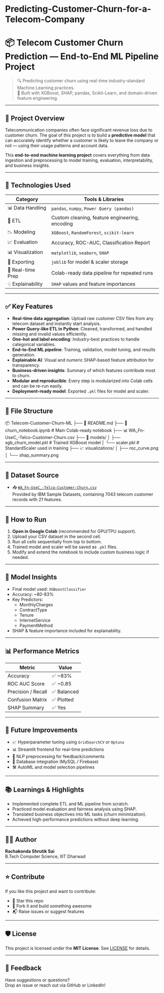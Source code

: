# Predicting-Customer-Churn-for-a-Telecom-Company


# 📦 Telecom Customer Churn Prediction — End-to-End ML Pipeline Project

> 🔍 Predicting customer churn using real-time industry-standard Machine Learning practices.  
> 🚀 Built with XGBoost, SHAP, pandas, Scikit-Learn, and domain-driven feature engineering.

---

## 📌 Project Overview

Telecommunication companies often face significant revenue loss due to customer churn. The goal of this project is to build a **predictive model** that can accurately identify whether a customer is likely to leave the company or not — using their usage patterns and account data.

This **end-to-end machine learning project** covers everything from data ingestion and preprocessing to model training, evaluation, interpretability, and business insights.

---

## 🔧 Technologies Used

| Category           | Tools & Libraries                            |
|-------------------|-----------------------------------------------|
| 📊 Data Handling   | `pandas`, `numpy`, `Power Query (pandas)`     |
| 🧼 ETL             | Custom cleaning, feature engineering, encoding |
| 📉 Modeling        | `XGBoost`, `RandomForest`, `scikit-learn`     |
| 📈 Evaluation      | Accuracy, ROC-AUC, Classification Report      |
| 📊 Visualization   | `matplotlib`, `seaborn`, `SHAP`               |
| 📂 Exporting       | `joblib` for model & scaler storage           |
| 🔁 Real-time Prep  | Colab-ready data pipeline for repeated runs   |
| 💡 Explainability | `SHAP` values and feature importances         |

---

## ✅ Key Features

- **Real-time data aggregation**: Upload raw customer CSV files from any telecom dataset and instantly start analysis.
- **Power Query-like ETL in Python**: Cleaned, transformed, and handled missing and invalid values efficiently.
- **One-hot and label encoding**: Industry-best practices to handle categorical variables.
- **End-to-End ML pipeline**: Training, validation, model tuning, and results generation.
- **Explainable AI**: Visual and numeric SHAP-based feature attribution for transparency.
- **Business-driven insights**: Summary of which features contribute most to churn.
- **Modular and reproducible**: Every step is modularized into Colab cells and can be re-run easily.
- **Deployment-ready model**: Exported `.pkl` files for model and scaler.

---

## 📁 File Structure
📦 Telecom-Customer-Churn-ML
├── 📄 README.md
├── 📄 churn_notebook.ipynb           # Main Colab-ready notebook
├── 📊 WA_Fn-UseC_-Telco-Customer-Churn.csv
├── 📁 models/
│   ├── xgb_churn_model.pkl           # Trained XGBoost model
│   └── scaler.pkl                    # StandardScaler used in training
├── 📈 visualizations/
│   ├── roc_curve.png
│   └── shap_summary.png

---

## 📂 Dataset Source

- 📥 [`WA_Fn-UseC_-Telco-Customer-Churn.csv`](https://www.kaggle.com/blastchar/telco-customer-churn)  
  Provided by IBM Sample Datasets, containing 7043 telecom customer records with 21 features.

---

## 🚀 How to Run

1. **Open in Google Colab** (recommended for GPU/TPU support).
2. Upload your CSV dataset in the second cell.
3. Run all cells sequentially from top to bottom.
4. Trained model and scaler will be saved as `.pkl` files.
5. Modify and extend the notebook to include custom business logic if needed.

---

## 🧠 Model Insights

- Final model used: `XGBoostClassifier`
- Accuracy: ~80-83%
- Key Predictors:
  - MonthlyCharges
  - ContractType
  - Tenure
  - InternetService
  - PaymentMethod
- SHAP & feature importance included for explainability.

---

## 📊 Performance Metrics

| Metric               | Value     |
|----------------------|-----------|
| Accuracy             | ✅ ~83%    |
| ROC AUC Score        | ✅ ~0.85   |
| Precision / Recall   | ✅ Balanced |
| Confusion Matrix     | ✅ Plotted |
| SHAP Summary         | ✅ Yes     |

---

## 📌 Future Improvements

- 📈 Hyperparameter tuning using `GridSearchCV` or `Optuna`
- 📊 Streamlit frontend for real-time predictions
- 🧠 NLP preprocessing for feedback/comments
- 💾 Database integration (MySQL / Firebase)
- 🛠️ AutoML and model selection pipelines

---

## 📚 Learnings & Highlights

- Implemented complete ETL and ML pipeline from scratch.
- Practiced model evaluation and fairness analysis using SHAP.
- Translated business objectives into ML tasks (churn minimization).
- Achieved high-performance predictions without deep learning.

---

## 🙋‍♂️ Author

**Rachakonda Shrutik Sai**  
B.Tech Computer Science, IIIT Dharwad  

---

## ⭐ Contribute

If you like this project and want to contribute:

- 🌟 Star this repo
- 🍴 Fork it and build something awesome
- 📬 Raise issues or suggest features

---

## 🛡️ License

This project is licensed under the **MIT License**. See [LICENSE](LICENSE) for details.

---

## 💬 Feedback

Have suggestions or questions?  
Drop an issue or reach out via GitHub or LinkedIn!
